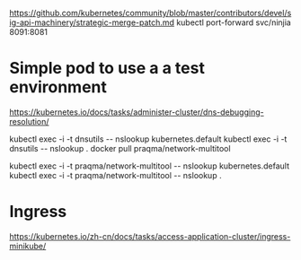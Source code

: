 https://github.com/kubernetes/community/blob/master/contributors/devel/sig-api-machinery/strategic-merge-patch.md
kubectl port-forward svc/ninjia 8091:8081

# Simple pod to use a a test environment
https://kubernetes.io/docs/tasks/administer-cluster/dns-debugging-resolution/

kubectl exec -i -t dnsutils -- nslookup kubernetes.default
kubectl exec -i -t dnsutils -- nslookup <service-name>.<namespace>
docker pull praqma/network-multitool

kubectl exec -i -t praqma/network-multitool -- nslookup kubernetes.default
kubectl exec -i -t praqma/network-multitool -- nslookup <service-name>.<namespace>

# Ingress
https://kubernetes.io/zh-cn/docs/tasks/access-application-cluster/ingress-minikube/

